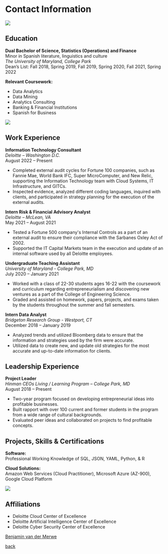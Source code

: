 # Contact Information

<a href="https://lh3.googleusercontent.com/drive-viewer/AKGpihbHBLw6aMFZ0XtfE-3KUMnzyNUBZv0kv7CDegvVFvCwyxJQcqMnUQKaKdeto8dQhlUK3P6eXbv9Td_REwZl933ngrc1uU88=s1600-rw-v1?source=screenshot.guru"> <img src="https://lh3.googleusercontent.com/drive-viewer/AKGpihbHBLw6aMFZ0XtfE-3KUMnzyNUBZv0kv7CDegvVFvCwyxJQcqMnUQKaKdeto8dQhlUK3P6eXbv9Td_REwZl933ngrc1uU88=s1600-rw-v1" /> </a>

## Education
**Dual Bachelor of Science, Statistics (Operations) and Finance**  
Minor in Spanish literature, linguistics and culture  
*The University of Maryland, College Park*  
Dean’s List: Fall 2018, Spring 2019, Fall 2019, Spring 2020, Fall 2021, Spring 2022

**Relevant Coursework:**  
- Data Analytics
- Data Mining
- Analytics Consulting
- Banking & Financial Institutions
- Spanish for Business

<a href="https://lh3.googleusercontent.com/drive-viewer/AKGpihai01pqhlwNRsTWxlXI7874aIU7OowiS1-so0OGvtZxG6X3w5VhgRaC5TFXnml4pVy5OlK6qcpLwf-DKJsSFfYjNaZeI-eI-2E=s1600-rw-v1?source=screenshot.guru"> <img src="https://lh3.googleusercontent.com/drive-viewer/AKGpihai01pqhlwNRsTWxlXI7874aIU7OowiS1-so0OGvtZxG6X3w5VhgRaC5TFXnml4pVy5OlK6qcpLwf-DKJsSFfYjNaZeI-eI-2E=s1600-rw-v1" /> </a>

## Work Experience
**Information Technology Consultant**  
*Deloitte – Washington D.C.*  
August 2022 – Present  
- Completed external audit cycles for Fortune 100 companies, such as Fannie Mae, World Bank IFC, Super MicroComputer, and New Relic, supporting the Information Technology team with Cloud Systems, IT Infrastructure, and GITCs.
- Inspected evidence, analyzed different coding languages, inquired with clients, and participated in strategy planning for the execution of the external audits.

**Intern Risk & Financial Advisory Analyst**  
*Deloitte – McLean, VA*  
May 2021 – August 2021  
- Tested a Fortune 500 company's Internal Controls as a part of an external audit to ensure their compliance with the Sarbanes Oxley Act of 2002.
- Supported the IT Capital Markets team in the execution and update of an internal software used by all Deloitte employees.

**Undergraduate Teaching Assistant**  
*University of Maryland - College Park, MD*  
July 2020 – January 2021  
- Worked with a class of 22-30 students ages 16-22 with the coursework and curriculum regarding entrepreneurialism and discovering new ventures as a part of the College of Engineering Science.
- Graded and assisted on homework, papers, projects, and exams taken by the students throughout the summer and fall semesters.

**Intern Data Analyst**  
*Bridgeton Research Group - Westport, CT*  
December 2018 – January 2019  
- Analyzed trends and utilized Bloomberg data to ensure that the information and strategies used by the firm were accurate.
- Utilized data to create new, and update old strategies for the most accurate and up-to-date information for clients.

## Leadership Experience
**Project Leader**  
*Hinman CEOs Living / Learning Program – College Park, MD*  
August 2018 – Present  
- Two-year program focused on developing entrepreneurial ideas into profitable businesses.
- Built rapport with over 100 current and former students in the program from a wide range of cultural backgrounds.
- Evaluated peer ideas and collaborated on projects to find profitable concepts.

## Projects, Skills & Certifications
**Software:**  
Professional Working Knowledge of SQL, JSON, YAML, Python, & R

**Cloud Solutions:**  
Amazon Web Services (Cloud Practitioner), Microsoft Azure (AZ-900), Google Cloud Platform

<a href="https://lh3.googleusercontent.com/drive-viewer/AKGpihZLwgDFDHzqMxS4e5TqgyXFBIZUYX7reiEEnT9EAdgJRS6JQXrICTYNJMnPjERkE1CHdIrJTFyiv1uwtPYZ3HzqrZc9Tn3WwCE=s1600-rw-v1?source=screenshot.guru"> <img src="https://lh3.googleusercontent.com/drive-viewer/AKGpihZLwgDFDHzqMxS4e5TqgyXFBIZUYX7reiEEnT9EAdgJRS6JQXrICTYNJMnPjERkE1CHdIrJTFyiv1uwtPYZ3HzqrZc9Tn3WwCE=s1600-rw-v1" /> </a>

## Affiliations
- Deloitte Cloud Center of Excellence
- Deloitte Artificial Intelligence Center of Excellence
- Deloitte Cyber Security Center of Excellence

<script src="https://platform.linkedin.com/badges/js/profile.js" async defer type="text/javascript"></script>
<div class="badge-base LI-profile-badge" data-locale="en_US" data-size="large" data-theme="dark" data-type="VERTICAL" data-vanity="benjamin-van-der-merwe-a2a55b16b" data-version="v1"><a class="badge-base__link LI-simple-link" href="https://www.linkedin.com/in/benjamin-van-der-merwe-a2a55b16b?trk=profile-badge">Benjamin van der Merwe</a></div>

              
[back](./)

